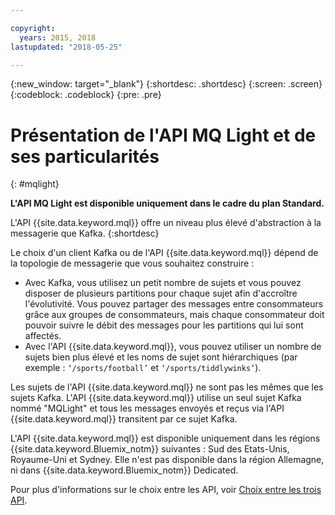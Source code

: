 ```yaml
---

copyright:
  years: 2015, 2018
lastupdated: "2018-05-25"

---
```


{:new_window: target="_blank"}
{:shortdesc: .shortdesc}
{:screen: .screen}
{:codeblock: .codeblock}
{:pre: .pre}

# Présentation de l'API MQ Light et de ses particularités
{: #mqlight}

**L'API MQ Light est disponible uniquement dans le cadre du plan Standard.**
<br/>

L'API {{site.data.keyword.mql}} offre un niveau plus élevé d'abstraction à la messagerie que Kafka.
{:shortdesc}

Le choix d'un client Kafka ou de l'API {{site.data.keyword.mql}} dépend de la topologie de messagerie que vous souhaitez construire :

* Avec Kafka, vous utilisez un petit nombre de sujets et vous pouvez disposer de plusieurs partitions pour chaque sujet afin d'accroître l'évolutivité. Vous pouvez partager des messages entre consommateurs grâce aux groupes de consommateurs, mais chaque consommateur doit pouvoir suivre le débit des messages pour les partitions qui lui sont affectés.
* Avec l'API {{site.data.keyword.mql}}, vous pouvez utiliser un nombre de sujets bien plus élevé et les noms de sujet sont hiérarchiques (par exemple : <code>‘/sports/football’</code> et <code>‘/sports/tiddlywinks’</code>). 

Les sujets de l'API {{site.data.keyword.mql}} ne sont pas les mêmes que les sujets Kafka. L'API {{site.data.keyword.mql}} utilise un seul sujet Kafka nommé "MQLight" et tous les messages envoyés et reçus via l'API {{site.data.keyword.mql}} transitent par ce sujet Kafka.

L'API {{site.data.keyword.mql}} est disponible uniquement dans les régions {{site.data.keyword.Bluemix_notm}} suivantes : Sud des Etats-Unis, Royaume-Uni et Sydney. Elle n'est pas disponible dans la région Allemagne, ni dans {{site.data.keyword.Bluemix_notm}} Dedicated.

<!-- begin STAGING ONLY -->
Pour plus d'informations sur le choix entre les API, voir [Choix entre les trois API](/docs/services/MessageHub/messagehub087.html).
<!-- end STAGING ONLY -->

